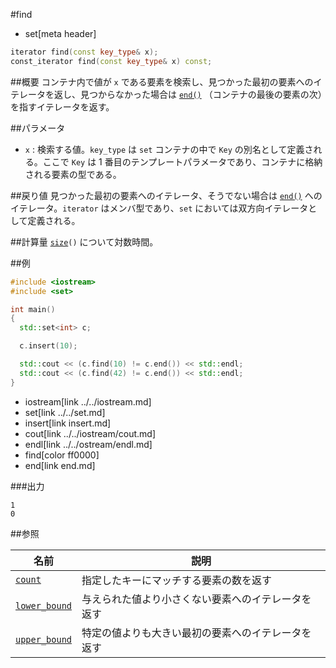 #find
* set[meta header]

```cpp
iterator find(const key_type& x);
const_iterator find(const key_type& x) const;
```

##概要
コンテナ内で値が `x` である要素を検索し、見つかった最初の要素へのイテレータを返し、見つからなかった場合は [`end()`](./end.md) （コンテナの最後の要素の次）を指すイテレータを返す。


##パラメータ
- `x` : 検索する値。`key_type` は `set` コンテナの中で `Key` の別名として定義される。ここで `Key` は 1 番目のテンプレートパラメータであり、コンテナに格納される要素の型である。


##戻り値
見つかった最初の要素へのイテレータ、そうでない場合は [`end()`](./end.md) へのイテレータ。`iterator` はメンバ型であり、`set` においては双方向イテレータとして定義される。


##計算量
[`size`](./size.md)`()` について対数時間。


##例
```cpp
#include <iostream>
#include <set>

int main()
{
  std::set<int> c;

  c.insert(10);

  std::cout << (c.find(10) != c.end()) << std::endl;
  std::cout << (c.find(42) != c.end()) << std::endl;
}
```
* iostream[link ../../iostream.md]
* set[link ../../set.md]
* insert[link insert.md]
* cout[link ../../iostream/cout.md]
* endl[link ../../ostream/endl.md]
* find[color ff0000]
* end[link end.md]

###出力
```
1
0
```

##参照

| 名前                              | 説明                                               |
|-----------------------------------|----------------------------------------------------|
| [`count`](./count.md)             | 指定したキーにマッチする要素の数を返す             |
| [`lower_bound`](./lower_bound.md) | 与えられた値より小さくない要素へのイテレータを返す |
| [`upper_bound`](./upper_bound.md) | 特定の値よりも大きい最初の要素へのイテレータを返す |
